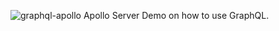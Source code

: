 
![graphql-apollo](https://github.com/user-attachments/assets/44347729-9173-48db-955c-293ff8e9ac47) 
Apollo Server
Demo on how to use GraphQL.
